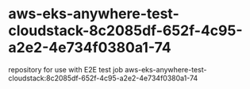 # aws-eks-anywhere-test-cloudstack-8c2085df-652f-4c95-a2e2-4e734f0380a1-74
repository for use with E2E test job aws-eks-anywhere-test-cloudstack:8c2085df-652f-4c95-a2e2-4e734f0380a1-74

